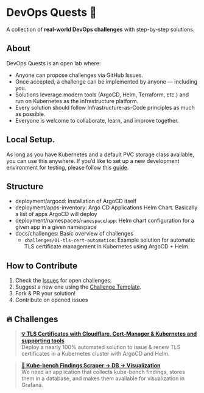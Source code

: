 # DevOps Quests 🚀

A collection of **real-world DevOps challenges** with step-by-step solutions.

## About
DevOps Quests is an open lab where:
- Anyone can propose challenges via GitHub Issues.
- Once accepted, a challenge can be implemented by anyone — including you.
- Solutions leverage modern tools (ArgoCD, Helm, Terraform, etc.) and run on Kubernetes as the infrastructure platform.
- Every solution should follow Infrastructure-as-Code principles as much as possible.
- Everyone is welcome to collaborate, learn, and improve together.

## Local Setup.

As long as you have Kubernetes and a default PVC storage class available, you can use this anywhere. If you’d like to set up a new development environment for testing, please follow this [guide](./docs/local_setup.md).

## Structure

- deployment/argocd: Installation of ArgoCD itself
- deployment/apps-inventory: Argo CD Applications Helm Chart. Basically a list of apps ArgoCD will deploy
- deployment/namespaces/`namespace`/`app`: Helm chart configuration for a given app in a given namespace
- docs/challenges: Basic overview of challenges
  - `challenges/01-tls-cert-automation`: Example solution for automatic TLS certificate management in Kubernetes using ArgoCD + Helm.

## How to Contribute
1. Check the [Issues](https://github.com/danielnegreiros/devops-quests/issues) for open challenges.
2. Suggest a new one using the [Challenge Template](.github/ISSUE_TEMPLATE/new-challenge.md).
3. Fork & PR your solution!
4. Contribute on opened issues

## 🔥 Challenges

> **[💡 TLS Certificates with Cloudflare, Cert-Manager & Kubernetes and supporting tools](./docs/challenges/01-tls-cert-automation/README.md)**  
Deploy a nearly 100% automated solution to issue & renew TLS certificates in a Kubernetes cluster with ArgoCD and Helm.


> **[🧭 Kube-bench Findings Scraper → DB → Visualization](./docs/challenges/02.kube-bench-exporter/README.md)**  
We need an application that collects kube-bench findings, stores them in a database, and makes them available for visualization in Grafana.

